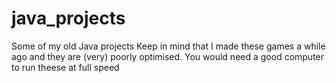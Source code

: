 # java_projects
Some of my old Java projects
Keep in mind that I made these games a while ago and they are (very) poorly optimised. You would need a good computer to run theese at full speed
